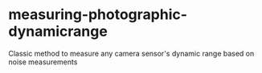 # measuring-photographic-dynamicrange
Classic method to measure any camera sensor's dynamic range based on noise measurements
